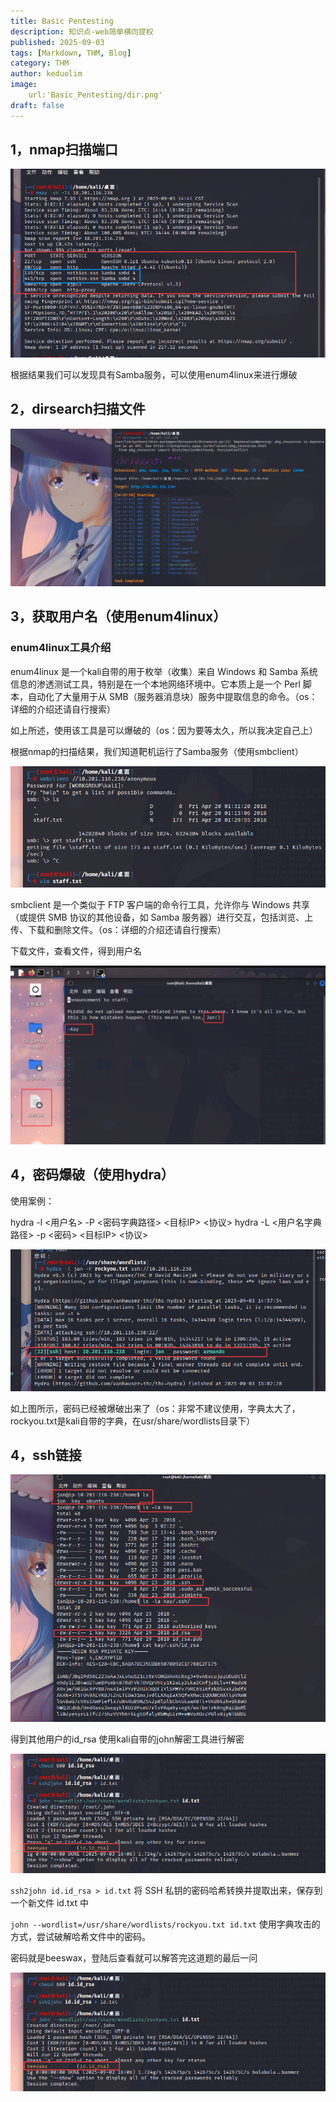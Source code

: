 ```yaml
---
title: Basic Pentesting
description: 知识点-web简单横向提权
published: 2025-09-03
tags: [Markdown, THM, Blog]
category: THM
author: keduolim
image: 
    url:'Basic_Pentesting/dir.png'
draft: false
---
```


## 1，nmap扫描端口

![payload](Basic_Pentesting/nmap.png)

根据结果我们可以发现具有Samba服务，可以使用enum4linux来进行爆破

## 2，dirsearch扫描文件

![payload](Basic_Pentesting/dir.png)

## 3，获取用户名（使用enum4linux）

### enum4linux工具介绍
enum4linux 是一个kali自带的用于枚举（收集）来自 Windows 和 Samba 系统信息的渗透测试工具，特别是在一个本地网络环境中。它本质上是一个 Perl 脚本，自动化了大量用于从 SMB（服务器消息块）服务中提取信息的命令。（os：详细的介绍还请自行搜索）

如上所述，使用该工具是可以爆破的（os：因为要等太久，所以我决定自己上）

根据nmap的扫描结果，我们知道靶机运行了Samba服务（使用smbclient）

![payload](Basic_Pentesting/smb.png)

smbclient 是一个类似于 FTP 客户端的命令行工具，允许你与 Windows 共享（或提供 SMB 协议的其他设备，如 Samba 服务器）进行交互，包括浏览、上传、下载和删除文件。（os：详细的介绍还请自行搜索）

下载文件，查看文件，得到用户名

![payload](Basic_Pentesting/smbclient.png)

## 4，密码爆破（使用hydra）

使用案例：

hydra -l <用户名> -P <密码字典路径> <目标IP> <协议>
hydra -L <用户名字典路径> -p <密码> <目标IP> <协议>

![payload](Basic_Pentesting/hydra.png)

如上图所示，密码已经被爆破出来了（os：非常不建议使用，字典太大了，rockyou.txt是kali自带的字典，在usr/share/wordlists目录下）

## 4，ssh链接

![payload](Basic_Pentesting/ssh.png)

得到其他用户的id_rsa
使用kali自带的john解密工具进行解密

![payload](Basic_Pentesting/new_hash.png)

`ssh2john id.id_rsa > id.txt`
将 SSH 私钥的密码哈希转换并提取出来，保存到一个新文件 id.txt 中

`john --wordlist=/usr/share/wordlists/rockyou.txt id.txt`
使用字典攻击的方式，尝试破解哈希文件中的密码。

密码就是beeswax，登陆后查看就可以解答完这道题的最后一问

![payload](Basic_Pentesting/new_hash.png)



